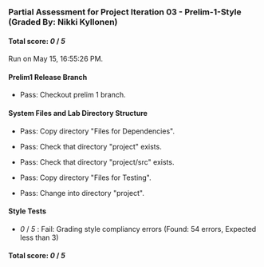 ### Partial Assessment for Project Iteration 03 - Prelim-1-Style (Graded By: Nikki Kyllonen)

#### Total score: _0_ / _5_

Run on May 15, 16:55:26 PM.


#### Prelim1 Release Branch

+ Pass: Checkout prelim 1 branch.




#### System Files and Lab Directory Structure

+ Pass: Copy directory "Files for Dependencies".



+ Pass: Check that directory "project" exists.

+ Pass: Check that directory "project/src" exists.

+ Pass: Copy directory "Files for Testing".



+ Pass: Change into directory "project".


#### Style Tests

+  _0_ / _5_ : Fail: Grading style compliancy errors (Found: 54 errors, Expected less than 3)

#### Total score: _0_ / _5_

